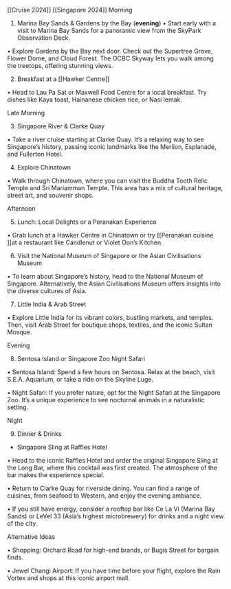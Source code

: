[[Cruise 2024]]
[[Singapore 2024]]
Morning

1. Marina Bay Sands & Gardens by the Bay (**evening**)
• Start early with a visit to Marina Bay Sands for a panoramic view from the SkyPark Observation Deck.

• Explore Gardens by the Bay next door. Check out the Supertree Grove, Flower Dome, and Cloud Forest. The OCBC Skyway lets you walk among the treetops, offering stunning views.

2. Breakfast at a [[Hawker Centre]]

• Head to Lau Pa Sat or Maxwell Food Centre for a local breakfast. Try dishes like Kaya toast, Hainanese chicken rice, or Nasi lemak.

  

Late Morning

  

3. Singapore River & Clarke Quay

• Take a river cruise starting at Clarke Quay. It’s a relaxing way to see Singapore’s history, passing iconic landmarks like the Merlion, Esplanade, and Fullerton Hotel.

4. Explore Chinatown

• Walk through Chinatown, where you can visit the Buddha Tooth Relic Temple and Sri Mariamman Temple. This area has a mix of cultural heritage, street art, and souvenir shops.

  

Afternoon

  

5. Lunch: Local Delights or a Peranakan Experience

• Grab lunch at a Hawker Centre in Chinatown or try [[Peranakan cuisine ]]at a restaurant like Candlenut or Violet Oon’s Kitchen.

6. Visit the National Museum of Singapore or the Asian Civilisations Museum

• To learn about Singapore’s history, head to the National Museum of Singapore. Alternatively, the Asian Civilisations Museum offers insights into the diverse cultures of Asia.

7. Little India & Arab Street

• Explore Little India for its vibrant colors, bustling markets, and temples. Then, visit Arab Street for boutique shops, textiles, and the iconic Sultan Mosque.

  

Evening

  

8. Sentosa Island or Singapore Zoo Night Safari

• Sentosa Island: Spend a few hours on Sentosa. Relax at the beach, visit S.E.A. Aquarium, or take a ride on the Skyline Luge.

• Night Safari: If you prefer nature, opt for the Night Safari at the Singapore Zoo. It’s a unique experience to see nocturnal animals in a naturalistic setting.

  

Night

  

9. Dinner & Drinks
- Singapore Sling at Raffles Hotel

• Head to the iconic Raffles Hotel and order the original Singapore Sling at the Long Bar, where this cocktail was first created. The atmosphere of the bar makes the experience special.

• Return to Clarke Quay for riverside dining. You can find a range of cuisines, from seafood to Western, and enjoy the evening ambiance.

• If you still have energy, consider a rooftop bar like Ce La Vi (Marina Bay Sands) or LeVel 33 (Asia’s highest microbrewery) for drinks and a night view of the city.

  

Alternative Ideas

  

• Shopping: Orchard Road for high-end brands, or Bugis Street for bargain finds.

• Jewel Changi Airport: If you have time before your flight, explore the Rain Vortex and shops at this iconic airport mall.

  

